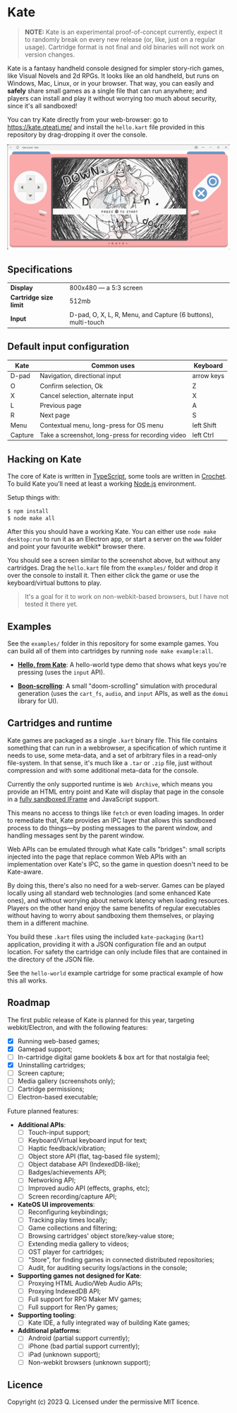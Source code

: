 # Kate

> **NOTE:** Kate is an experimental proof-of-concept currently, expect it to randomly break on every new release (or, like, just on a regular usage). Cartridge format is not final and old binaries will not work on version changes.

Kate is a fantasy handheld console designed for simpler story-rich games, like Visual Novels and 2d RPGs. It looks like an old handheld, but runs on Windows, Mac, Linux, or in your browser. That way, you can easily and **safely** share small games as a single file that can run anywhere; and players can install and play it without worrying too much about security, since it's all sandboxed!

You can try Kate directly from your web-browser: go to https://kate.qteati.me/ and install the `hello.kart` file provided in this repository by drag-dropping it over the console.

![](./docs/kate.png)

## Specifications

|                          |                                                               |
| ------------------------ | ------------------------------------------------------------- |
| **Display**              | 800x480 — a 5:3 screen                                        |
| **Cartridge size limit** | 512mb                                                         |
| **Input**                | D-pad, O, X, L, R, Menu, and Capture (6 buttons), multi-touch |

## Default input configuration

| **Kate** | **Common uses**                                   | **Keyboard** |
| -------- | ------------------------------------------------- | ------------ |
| D-pad    | Navigation, directional input                     | arrow keys   |
| O        | Confirm selection, Ok                             | Z            |
| X        | Cancel selection, alternate input                 | X            |
| L        | Previous page                                     | A            |
| R        | Next page                                         | S            |
| Menu     | Contextual menu, long-press for OS menu           | left Shift   |
| Capture  | Take a screenshot, long-press for recording video | left Ctrl    |

## Hacking on Kate

The core of Kate is written in [TypeScript](https://www.typescriptlang.org/), some tools are written in [Crochet](https://crochet.qteati.me/). To build Kate you'll need at least a working [Node.js](https://nodejs.org/en/) environment.

Setup things with:

```shell
$ npm install
$ node make all
```

After this you should have a working Kate. You can either use `node make desktop:run` to run it as an Electron app, or start a server on the `www` folder and point your favourite webkit\* browser there.

You should see a screen similar to the screenshot above, but without any cartridges. Drag the `hello.kart` file from the `examples/` folder and drop it over the console to install it. Then either click the game or use the keyboard/virtual buttons to play.

> It's a goal for it to work on non-webkit-based browsers, but I have not tested it there yet.

## Examples

See the `examples/` folder in this repository for some example games. You can build all of them into cartridges by running `node make example:all`.

- [**Hello, from Kate**](examples/hello-world/): A hello-world type demo that shows what keys you're pressing (uses the `input` API).

- [**Boon-scrolling**](examples/boon-scrolling/): A small "doom-scrolling" simulation with procedural generation (uses the `cart_fs`, `audio`, and `input` APIs, as well as the `domui` library for UI).

## Cartridges and runtime

Kate games are packaged as a single `.kart` binary file. This file contains something that can run in a webbrowser, a specification of which runtime it needs to use, some meta-data, and a set of arbitrary files in a read-only file-system. In that sense, it's much like a `.tar` or `.zip` file, just without compression and with some additional meta-data for the console.

Currently the only supported runtime is `Web Archive`, which means you provide an HTML entry point and Kate will display that page in the console in a [fully sandboxed IFrame](https://developer.mozilla.org/en-US/docs/Web/HTML/Element/iframe#attr-sandbox) and JavaScript support.

This means no access to things like `fetch` or even loading images. In order to remediate that, Kate provides an IPC layer that allows this sandboxed process to do things—by posting messages to the parent window, and handling messages sent by the parent window.

Web APIs can be emulated through what Kate calls "bridges": small scripts injected into the page that replace common Web APIs with an implementation over Kate's IPC, so the game in question doesn't need to be Kate-aware.

By doing this, there's also no need for a web-server. Games can be played locally using all standard web technologies (and some enhanced Kate ones), and without worrying about network latency when loading resources. Players on the other hand enjoy the same benefits of regular executables without having to worry about sandboxing them themselves, or playing them in a different machine.

You build these `.kart` files using the included `kate-packaging` (`kart`) application, providing it with a JSON configuration file and an output location. For safety the cartridge can only include files that are contained in the directory of the JSON file.

See the `hello-world` example cartridge for some practical example of how this all works.

## Roadmap

The first public release of Kate is planned for this year, targeting webkit/Electron, and with the following features:

- [x] Running web-based games;
- [x] Gamepad support;
- [ ] In-cartridge digital game booklets & box art for that nostalgia feel;
- [x] Uninstalling cartridges;
- [ ] Screen capture;
- [ ] Media gallery (screenshots only);
- [ ] Cartridge permissions;
- [ ] Electron-based executable;

Future planned features:

- **Additional APIs**:
  - [ ] Touch-input support;
  - [ ] Keyboard/Virtual keyboard input for text;
  - [ ] Haptic feedback/vibration;
  - [ ] Object store API (flat, tag-based file system);
  - [ ] Object database API (IndexedDB-like);
  - [ ] Badges/achievements API;
  - [ ] Networking API;
  - [ ] Improved audio API (effects, graphs, etc);
  - [ ] Screen recording/capture API;
- **KateOS UI improvements**:
  - [ ] Reconfiguring keybindings;
  - [ ] Tracking play times locally;
  - [ ] Game collections and filtering;
  - [ ] Browsing cartridges' object store/key-value store;
  - [ ] Extending media gallery to videos;
  - [ ] OST player for cartridges;
  - [ ] "Store", for finding games in connected distributed repositories;
  - [ ] Audit, for auditing security logs/actions in the console;
- **Supporting games not designed for Kate**:
  - [ ] Proxying HTML Audio/Web Audio APIs;
  - [ ] Proxying IndexedDB API;
  - [ ] Full support for RPG Maker MV games;
  - [ ] Full support for Ren'Py games;
- **Supporting tooling**:
  - [ ] Kate IDE, a fully integrated way of building Kate games;
- **Additional platforms**:
  - [ ] Android (partial support currently);
  - [ ] iPhone (bad partial support currently);
  - [ ] iPad (unknown support);
  - [ ] Non-webkit browsers (unknown support);

## Licence

Copyright (c) 2023 Q.
Licensed under the permissive MIT licence.
